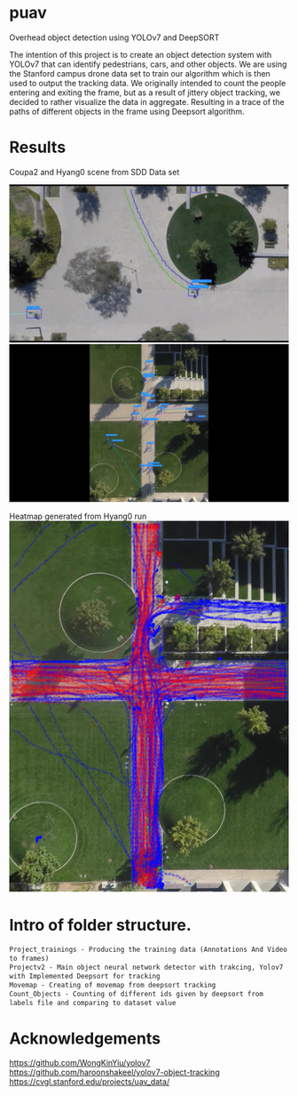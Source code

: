 # puav
Overhead object detection using YOLOv7 and DeepSORT

The intention of this project is to create an object detection system with YOLOv7 that can identify pedestrians,
cars, and other objects. We are using the Stanford campus drone data set to train our algorithm which is then
used to output the tracking data. We originally intended to count the people entering and exiting the frame, but
as a result of jittery object tracking, we decided to rather visualize the data in aggregate. Resulting in a trace of
the paths of different objects in the frame using Deepsort algorithm.

# Results
Coupa2 and Hyang0 scene from SDD Data set<br />

![Coupa2 Scene](https://github.com/Stianje/puav/blob/main/SDD_Yolov7__Deepsort.gif)
![Hyang0 Scene](https://github.com/Stianje/puav/blob/main/SDD_Yolov7__Deepsort_2.gif)

Heatmap generated from Hyang0 run
![Hyang0 Heatmap](https://github.com/Stianje/puav/blob/main/heat_map_alpha.png)

# Intro of folder structure.
```
Project_trainings - Producing the training data (Annotations And Video to frames)
Projectv2 - Main object neural network detector with trakcing, Yolov7 with Implemented Deepsort for tracking
Movemap - Creating of movemap from deepsort tracking
Count_Objects - Counting of different ids given by deepsort from labels file and comparing to dataset value
```

# Acknowledgements
https://github.com/WongKinYiu/yolov7<br />
https://github.com/haroonshakeel/yolov7-object-tracking<br />
https://cvgl.stanford.edu/projects/uav_data/
